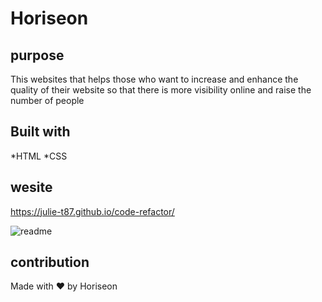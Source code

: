 # Horiseon

## purpose
This websites that helps those who want to increase and enhance the quality of their website so that there is more visibility online and raise the number of people 



## Built with 
*HTML
*CSS

## wesite
https://julie-t87.github.io/code-refactor/

![readme](https://user-images.githubusercontent.com/94236932/151681116-89951bc1-d412-4c0b-b5c3-a9f17bab76a7.png)


## contribution
Made with ❤️️ by Horiseon
